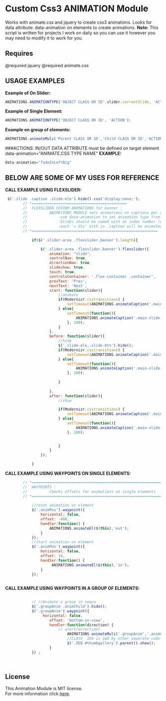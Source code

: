 # Custom Css3 ANIMATION Module 
 
  Works with animate.css and jquery to create css3 animations. 
  Looks for data attribute: data-animation on elements to create animations.
  __Note:__
  This script is written for projects I work on daily so you can use it 
  however you may need to modify it to work for you.

## Requires
  @required jquery 
  @required animate.css 



## USAGE EXAMPLES
__Example of On Slider:__
```javascript
ANIMATIONS.ANIMATIONTYPE('OBJECT CLASS OR ID',slider.currentSlide, 'ACTION');
```
__Example of Single Element:__
```javascript
ANIMATIONS.ANIMATIONTYPE('OBJECT CLASS OR ID', 'ACTION');
```
__Example on group of elements:__
```javascript
ANIMATIONS.animateMuli('Parent CLASS OR ID','Child CLASS OR ID','ACTION'); 
```
###ACTIONS: IN/OUT
DATA ATTRIBUTE must be defined on target element data-animation="ANIMATE.CSS TYPE NAME"
__EXAMPLE:__
```javascript
data-animation="fadeInLeftBig"
```

## BELOW ARE SOME OF MY USES FOR REFERENCE
__CALL EXAMPLE USING FLEXSLIDER:__
```javascript
 $('.slide .caption .slide-ele').hide().css('display:none;');
        // *===========================================
        //  FLEXSLIDER CUSTOM ANIMATIONS for banner : 
        //          ANIMATIONS MODULE sets animations on captions per an element with in each slide
        //              -use data-animation to set animation type from Animate.css 
        //              -Slides should be named with an index number (ex: slide-0, slide-1, ...)
        //              -each '> div' with in .caption will be animated seperately 
        // *=========================================================
          
            if($('.slider-area .flexslider.banner').length){

                $('.slider-area .flexslider.banner').flexslider({
                    animation: "slide",
                    controlNav: true,
                    directionNav: true,
                    slideshow: true,
                    touch: true,
                    controlsContainer: '.flex-container .container',
                    prevText: 'Prev',       
                    nextText: 'Next',
                    start: function(slider){
                        //animate
                        if(Modernizr.csstransitions) {
                            setTimeout(ANIMATIONS.animateCaption('.main-slide-',slider.currentSlide, 'in'), 100);
                        } else{
                            setTimeout(function(){
                                ANIMATIONS.animateCaption('.main-slide-',slider.currentSlide, 'in');
                            }, 100);
                        }
                    },
                    before: function(slider){
                        //hide
                        $('.slide-ele,.slide-btn').hide();
                        if(Modernizr.csstransitions) {
                            setTimeout(ANIMATIONS.animateCaption('.main-slide-',slider.currentSlide), 100); 
                        } else{
                            setTimeout(function(){
                                ANIMATIONS.animateCaption('.main-slide-',slider.currentSlide);
                            }, 100);
                           
                        }
                         
                    },
                    after: function(slider){
                        //show

                        if(Modernizr.csstransitions) {
                            setTimeout(ANIMATIONS.animateCaption('.main-slide-',slider.currentSlide, 'in'), 100);  
                        } else{
                            setTimeout(function(){
                                ANIMATIONS.animateCaption('.main-slide-',slider.currentSlide, 'in');
                            }, 100);

                            
                        } 
                    } 
                });

            }

```
__CALL EXAMPLE USING WAYPOINTS ON SINGLE ELEMENTS:__
```javascript
        // *==============================================================================
        //  WAYPOINTS : 
        //          Checks offsets for animations on single elements
        // *==========================================================================
        
            //reset animation on element
            $('.animPos').waypoint({
                horizontal: false,
                offset: -400,
                handler:function() {
                    ANIMATIONS.animateEl($(this),'out');
                }
            });
            //start animation on element
            $('.animPos').waypoint({
                horizontal: false,
                offset: 10,
                handler:function() {
                     ANIMATIONS.animateEl($(this),'in');
                }
            });  
        

```
__CALL EXAMPLE USING WAYPOINTS IN A GROUP OF ELEMENTS:__
```javascript
        
            // //Animate a group in sequa
            $('.groupAnim .animChild').hide();
            $('.groupAnim').waypoint({
                 horizontal: false,
                    offset: 'bottom-in-view',
                    handler:function(direction) {
                        // alert(direction)
                            ANIMATIONS.animateMuli('.groupAnim','.animChild','in'); 
                            //CLASS .IE8 is add by other seperate code for ie8 only any other class can be targeted
                            $('.IE8 #thumbgallery').parent().show();
                    }
            }) ;

        

```



## License

This Animation Module is MIT license.  
For more information click [here](https://github.com/susanndelgado/animation_module/blob/master/LICENSE).
